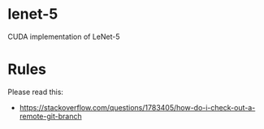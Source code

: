# lenet-5
CUDA implementation of LeNet-5

# Rules
Please read this: 
- https://stackoverflow.com/questions/1783405/how-do-i-check-out-a-remote-git-branch 
